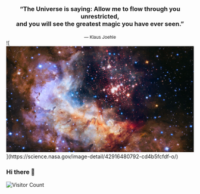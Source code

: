 <div align="center">
  <h3>
    “The Universe is saying: Allow me to flow through you unrestricted,<br>and you will see the greatest magic you have ever seen.”
  </h3>
  <small>― Klaus Joehle</small>
</div>  
![<img src="cover/Westerlund 2.png">](https://science.nasa.gov/image-detail/42916480792-cd4b5fcfdf-o/)

### Hi there 👋  
![Visitor Count](https://profile-counter.glitch.me/ColstonBod-oy/count.svg)



